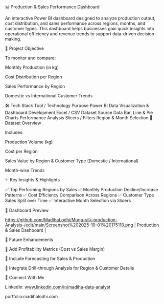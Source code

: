 📊 Production & Sales Performance Dashboard

An interactive Power BI dashboard designed to analyze production output, cost distribution, and sales performance across regions, months, and customer types. This dashboard helps businesses gain quick insights into operational efficiency and revenue trends to support data-driven decision-making.

🎯 Project Objective

To monitor and compare:

Monthly Production (in kg)

Cost Distribution per Region

Sales Performance by Region

Domestic vs International Customer Trends

🛠️ Tech Stack
Tool / Technology	Purpose
Power BI	Data Visualization & Dashboard Development
Excel / CSV Dataset	Source Data
Bar, Line & Pie Charts	Performance Analysis
Slicers / Filters	Region & Month Selection
📂 Dataset Overview

Includes:

Production Volume (kg)

Cost per Region

Sales Value by Region & Customer Type (Domestic / International)

Month-wise Trends

✨ Key Insights & Highlights

✅ Top Performing Regions by Sales
✅ Monthly Production Decline/Increase Patterns
✅ Cost Efficiency Comparison Across Regions
✅ Customer Type Sales Split over Time
✅ Interactive Month Selection via Slicers

📸 Dashboard Preview

https://github.com/MadihaLodhi/Muga-silk-production-Analysis-/edit/main/Screenshot%202025-10-01%20175110.png
| Production & Sales Dashboard |

🚀 Future Enhancements

🔹 Add Profitability Metrics (Cost vs Sales Margin)

🔹 Include Forecasting for Sales & Production

🔹 Integrate Drill-through Analysis for Region & Customer Details

🤝 Connect With Me

LinkedIn: www.linkedin.com/in/madiha-data-analyst

portfolio:madihalodhi.com

